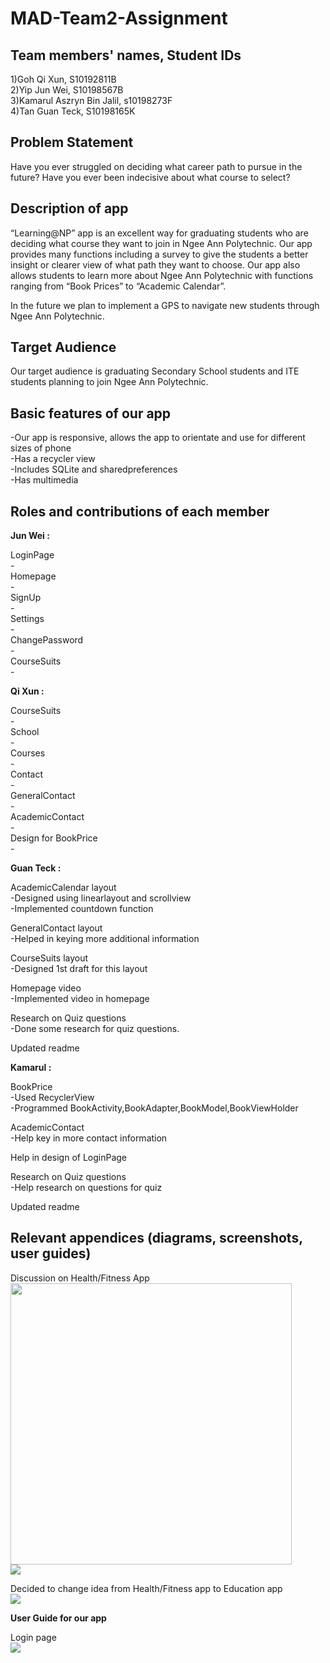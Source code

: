 # MAD-Team2-Assignment
## Team members' names, Student IDs<br/>
1)Goh Qi Xun, S10192811B<br/>
2)Yip Jun Wei, S10198567B<br/>
3)Kamarul Aszryn Bin Jalil, s10198273F<br/>
4)Tan Guan Teck, S10198165K<br/>

## Problem Statement

Have you ever struggled on deciding what career path to pursue in the future? Have you ever been indecisive about what course to select?

## Description of app

“Learning@NP” app is an excellent way for graduating students who are deciding what course they want to join in Ngee Ann Polytechnic. Our app provides many functions including a survey to give the students a better insight or clearer view of what path they want to choose. Our app also allows students to learn more about Ngee Ann Polytechnic with functions ranging from “Book Prices” to “Academic Calendar”.

In the future we plan to implement a GPS to navigate new students through Ngee Ann Polytechnic.
## Target Audience<br/>
Our target audience is graduating Secondary School students and ITE students planning to join Ngee Ann Polytechnic.<br/>

## Basic features of our app<br/>
-Our app is responsive, allows the app to orientate and use for different sizes of phone<br/>
-Has a recycler view <br/>
-Includes SQLite and sharedpreferences <br/>
-Has multimedia <br/>

## Roles and contributions of each member<br/>

**Jun Wei :**<br/>

LoginPage<br/>
-<br/>
Homepage <br/>
-<br/>
SignUp<br/>
-<br/>
Settings<br/>
-<br/>
ChangePassword<br/>
-<br/>
CourseSuits<br/>
-<br/>

**Qi Xun :**<br/>

CourseSuits<br/>
-<br/>
School<br/>
-<br/>
Courses<br/>
-<br/>
Contact<br/>
-<br/>
GeneralContact<br/>
-<br/>
AcademicContact<br/>
-<br/>
Design for BookPrice<br/>
-<br/>

**Guan Teck :** <br/>

AcademicCalendar layout<br/>
-Designed using linearlayout and scrollview<br/>
-Implemented countdown function

GeneralContact layout<br/>
-Helped in keying more additional information

CourseSuits layout<br/>
-Designed 1st draft for this layout

Homepage video<br/>
-Implemented video in homepage

Research on Quiz questions<br/>
-Done some research for quiz questions.<br/>

Updated readme<br/>

**Kamarul :**<br/>

BookPrice<br/>
-Used RecyclerView<br/>
-Programmed BookActivity,BookAdapter,BookModel,BookViewHolder<br/>

AcademicContact<br/>
-Help key in more contact information<br/>

Help in design of LoginPage<br/>

Research on Quiz questions<br/>
-Help research on questions for quiz<br/>

Updated readme<br/>

## Relevant appendices (diagrams, screenshots, user guides)<br/>

Discussion on Health/Fitness App<br/>
<img src="Images/mad_discussion.png" width="450"><br/>
<img src="Images/mad_discussion2.png"><br/>

Decided to change idea from Health/Fitness app to Education app<br/>
<img src="Images/mad_discussion3.png">

**User Guide for our app**<br/>

Login page<br/>
<img src="Images/mad14.PNG">
